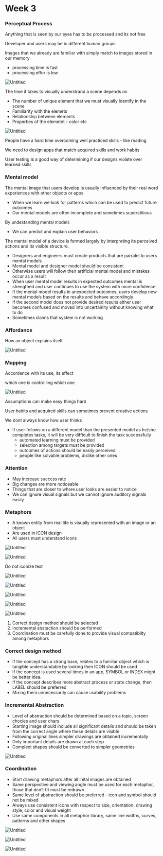 # Week 3

### Perceptual Process

Anything that is seen by our eyes has to be processed and its not free

Developer and users may be in different human groups

Images that we already are familiar with simply match to images stored in our memory

- processing time is fast
- processing effor is low

![Untitled](Week%203%20da7f0b7114a14c1cb3b7fa13fa1bfe60/Untitled.png)

The time it takes to visually understrand a scene depends on

- The number of unique element that we must visually identify in the scene
- Familiarity with the elemets
- Relationship between elements
- Properties of the elemetnt - color etc

![Untitled](Week%203%20da7f0b7114a14c1cb3b7fa13fa1bfe60/Untitled%201.png)

People have a hard time overcoming well practiced skills - like reading

We need to design apps that match acquired skills and work habits

User testing is a good way of determining if our designs violate over learned skills

### Mental model

The mental image that users develop is usually influenced by their real word experiences with other objects or apps

- When we learn we look for patterns which can be used to predict future outcomes
- Our mental models are often incomplete and sometimes superstitious

By undestanding mental models

- We can predict and explain user behaviors

The mental model of a device is formed largely by interpreting its perceived actions and its visible structure.

- Designers and engineers must create products that are parralel to users mental models
- Mental model and designer model should be consistent
- Otherwise users will follow their artificial mental model and mistakes occur as a result
- When user mental model results in expected outcomes mental is strengthed and user continues to use the system with more confidence
- If the mental model results in unexpected outcomes, users develop new mental models based on the results and behave accordingly
- If the second model does not provide desired results either user becomes confused and moved into uncertainity  without knowing what to do
- Sometimes claims that system is not working

### Affordance

How an object explains itself

![Untitled](Week%203%20da7f0b7114a14c1cb3b7fa13fa1bfe60/Untitled%202.png)

### Mapping

Accordence with its use, its effect

which one is controlling which one

![Untitled](Week%203%20da7f0b7114a14c1cb3b7fa13fa1bfe60/Untitled%203.png)

Assumptions can make easy things hard

User habits and acquired skills can sometimes prevent creative actions

We dont always know how user thinks

- If user follows on a different model than the presented model as he/she completes tasks, it will be very difficult to finish the task successfully
    - automated learning must be provided
    - selection among targets must be provided
    - outcomes of actions should be easily perceived
    - people like solvable problems, dislike other ones
    

### Attention

- May increase success rate
- Big changes are more noticeable
- Things that are closer to where user looks are easier to notice
- We can ignore visual signals but we cannot ignore auditory signals easily

### Metaphors

- A known entity from real life is visually represented with an image or an object
- Are used in ICON design
- All users must understand icons

![Untitled](Week%203%20da7f0b7114a14c1cb3b7fa13fa1bfe60/Untitled%204.png)

![Untitled](Week%203%20da7f0b7114a14c1cb3b7fa13fa1bfe60/Untitled%205.png)

Do not iconize text

![Untitled](Week%203%20da7f0b7114a14c1cb3b7fa13fa1bfe60/Untitled%206.png)

![Untitled](Week%203%20da7f0b7114a14c1cb3b7fa13fa1bfe60/Untitled%207.png)

![Untitled](Week%203%20da7f0b7114a14c1cb3b7fa13fa1bfe60/Untitled%208.png)

![Untitled](Week%203%20da7f0b7114a14c1cb3b7fa13fa1bfe60/Untitled%209.png)

![Untitled](Week%203%20da7f0b7114a14c1cb3b7fa13fa1bfe60/Untitled%2010.png)

1. Correct design method should be selected
2. Incremental abstaction should be performed
3. Coordination must be carefully done to provide visual compatibilty among metaphors

### Correct design method

- If the concept has a strong base, relates to a familiar object which is tangible understandable by looking then ICON should be used
- If the concept is used several times in an app, SYMBOL or INDEX might be better idea.
- If the concept describes more abstract process or state change, then LABEL should be preferred
- Mixing them unnecessarily can cause usability problems

### Incremental Abstraction

- Level of abstraction should be determined based on a topic, screen chocies and user chars
- Starting image should include all significant details and should be taken from the correct angle where these details are visible
- Following original lines simpler drawings are obtained incrementally
- Only important details are drawn at each step
- Complext shapes should be converted to simpler geometries

![Untitled](Week%203%20da7f0b7114a14c1cb3b7fa13fa1bfe60/Untitled%2011.png)

### Coordination

- Start drawing metaphors after all inital images are obtained
- Same perspective and viewing angle must be used for each metaphor, those that don’t fit must be redrawn
- Same level of abstraction should be preferred - icon and symbol should not be mixed
- Always use consistent icons with respect to size, orientation, drawing style, color and visual weight
- Use same components in all metaphor library, same line widths, curves, patterns and other shapes

![Untitled](Week%203%20da7f0b7114a14c1cb3b7fa13fa1bfe60/Untitled%2012.png)

![Untitled](Week%203%20da7f0b7114a14c1cb3b7fa13fa1bfe60/Untitled%2013.png)

![Untitled](Week%203%20da7f0b7114a14c1cb3b7fa13fa1bfe60/Untitled%2014.png)